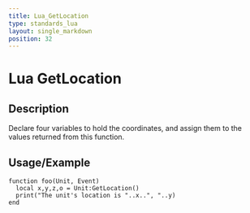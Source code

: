 ```yaml
---
title: Lua_GetLocation
type: standards_lua
layout: single_markdown
position: 32
---
```


# Lua GetLocation

## Description

Declare four variables to hold the coordinates, and assign them to the values returned from this function.

## Usage/Example

```
function foo(Unit, Event)
  local x,y,z,o = Unit:GetLocation()
  print("The unit's location is "..x..", "..y)
end
```